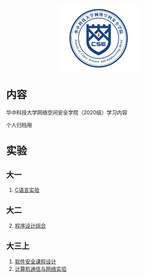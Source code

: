 <div align = center>
<img src="./static/CSE.png" width="" height="180"/>
</div>

# 内容
华中科技大学网络空间安全学院（2020级）学习内容

个人归档用

# 实验
## 大一
1. [C语言实验](https://github.com/yllhwa/HUST-Lab-CLanguage)

## 大二
2. [程序设计综合](https://github.com/yllhwa/HUST-Lab-Programming)

## 大三上
1. [软件安全课程设计](https://github.com/yllhwa/SwordArtOffline)
2. [计算机通信与网络实验](https://github.com/yllhwa/HUST-Lab-Network)